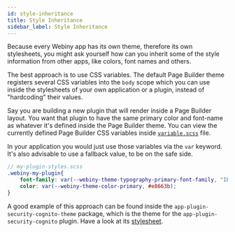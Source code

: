 ```yaml
---
id: style-inheritance
title: Style Inheritance
sidebar_label: Style Inheritance
---
```


Because every Webiny app has its own theme, therefore its own stylesheets, you might ask yourself how can you inherit some of the style information from other apps, like colors, font names and others. 

The best approach is to use CSS variables. The default Page Builder theme registers several CSS variables into the `body` scope which you can use inside the stylesheets of your own application or a plugin, instead of "hardcoding" their values.

Say you are building a new plugin that will render inside a Page Builder layout. You want that plugin to have the same primary color and font-name as whatever it's defined inside the Page Builder theme. You can view the currently defined Page Builder CSS variables inside [`variable.scss`](https://github.com/webiny/webiny-js/blob/master/packages/app-page-builder-theme/src/styles/variables.scss) file.

In your application you would just use those variables via the `var` keyword. It's also advisable to use a fallback value, to be on the safe side.

```scss
// my-plugin-styles.scss
.webiny-my-plugin{
    font-family: var(--webiny-theme-typography-primary-font-family, "IBM Plex Sans", sans-serif);
    color: var(--webiny-theme-color-primary, #e8663b);
}
```

A good example of this approach can be found inside the `app-plugin-security-cognito-theme` package, which is the theme for the `app-plugin-security-cognito` plugin. Have a look at its [stylesheet](https://github.com/webiny/webiny-js/blob/master/packages/app-plugin-security-cognito-theme/src/site/styles.scss).
